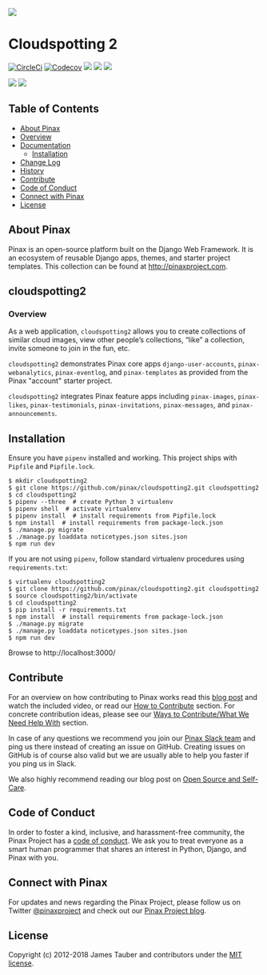 ![](http://pinaxproject.com/pinax-design/patches/blank.svg)

# Cloudspotting 2

[![CircleCi](https://img.shields.io/circleci/project/github/pinax/cloudspotting2.svg)](https://circleci.com/gh/pinax/cloudspotting2)
[![Codecov](https://img.shields.io/codecov/c/github/pinax/cloudspotting2.svg)](https://codecov.io/gh/pinax/cloudspotting2)
[![](https://img.shields.io/github/contributors/pinax/cloudspotting2.svg)](https://github.com/pinax/cloudspotting2/graphs/contributors)
[![](https://img.shields.io/github/issues-pr/pinax/cloudspotting2.svg)](https://github.com/pinax/cloudspotting2/pulls)
[![](https://img.shields.io/github/issues-pr-closed/pinax/cloudspotting2.svg)](https://github.com/pinax/cloudspotting2/pulls?q=is%3Apr+is%3Aclosed)

[![](http://slack.pinaxproject.com/badge.svg)](http://slack.pinaxproject.com/)
[![](https://img.shields.io/badge/license-MIT-blue.svg)](https://opensource.org/licenses/MIT)

## Table of Contents

* [About Pinax](#about-pinax)
* [Overview](#overview)
* [Documentation](#documentation)
  * [Installation](#installation)
* [Change Log](#change-log)
* [History](#history)
* [Contribute](#contribute)
* [Code of Conduct](#code-of-conduct)
* [Connect with Pinax](#connect-with-pinax)
* [License](#license)


## About Pinax

Pinax is an open-source platform built on the Django Web Framework. It is an ecosystem of reusable
Django apps, themes, and starter project templates. This collection can be found at http://pinaxproject.com.

## cloudspotting2


### Overview

As a web application, `cloudspotting2` allows you to create collections of similar cloud images, view other people’s collections, “like” a collection, invite someone to join in the fun, etc.

`cloudspotting2` demonstrates Pinax core apps `django-user-accounts`, `pinax-webanalytics`, `pinax-eventlog`, and `pinax-templates` as provided from the Pinax "account" starter project.

`cloudspotting2` integrates Pinax feature apps including `pinax-images`, `pinax-likes`, `pinax-testimonials`, `pinax-invitations`, `pinax-messages`, and `pinax-announcements`.


## Installation

Ensure you have `pipenv` installed and working. This project ships with `Pipfile` and `Pipfile.lock`.

```shell
$ mkdir cloudspotting2
$ git clone https://github.com/pinax/cloudspotting2.git cloudspotting2
$ cd cloudspotting2
$ pipenv --three  # create Python 3 virtualenv
$ pipenv shell  # activate virtualenv
$ pipenv install  # install requirements from Pipfile.lock
$ npm install  # install requirements from package-lock.json
$ ./manage.py migrate
$ ./manage.py loaddata noticetypes.json sites.json
$ npm run dev
```

If you are not using `pipenv`, follow standard virtualenv procedures using `requirements.txt`:

```shell
$ virtualenv cloudspotting2
$ git clone https://github.com/pinax/cloudspotting2.git cloudspotting2
$ source cloudspotting2/bin/activate
$ cd cloudspotting2
$ pip install -r requirements.txt
$ npm install  # install requirements from package-lock.json
$ ./manage.py migrate
$ ./manage.py loaddata noticetypes.json sites.json
$ npm run dev
```

Browse to http://localhost:3000/


## Contribute

For an overview on how contributing to Pinax works read this [blog post](http://blog.pinaxproject.com/2016/02/26/recap-february-pinax-hangout/)
and watch the included video, or read our [How to Contribute](http://pinaxproject.com/pinax/how_to_contribute/) section.
For concrete contribution ideas, please see our
[Ways to Contribute/What We Need Help With](http://pinaxproject.com/pinax/ways_to_contribute/) section.

In case of any questions we recommend you join our [Pinax Slack team](http://slack.pinaxproject.com)
and ping us there instead of creating an issue on GitHub. Creating issues on GitHub is of course
also valid but we are usually able to help you faster if you ping us in Slack.

We also highly recommend reading our blog post on [Open Source and Self-Care](http://blog.pinaxproject.com/2016/01/19/open-source-and-self-care/).

## Code of Conduct

In order to foster a kind, inclusive, and harassment-free community, the Pinax Project
has a [code of conduct](http://pinaxproject.com/pinax/code_of_conduct/).
We ask you to treat everyone as a smart human programmer that shares an interest in Python, Django, and Pinax with you.


## Connect with Pinax

For updates and news regarding the Pinax Project, please follow us on Twitter [@pinaxproject](https://twitter.com/pinaxproject)
and check out our [Pinax Project blog](http://blog.pinaxproject.com).


## License

Copyright (c) 2012-2018 James Tauber and contributors under the [MIT license](https://opensource.org/licenses/MIT).
